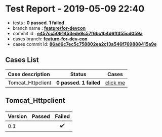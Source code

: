# Test Report - 2019-05-09 22:40

- tests  : **0 passed**. **1 failed**
- branch name : **[feature/for-devcon](https://github.com/apache/incubator-skywalking/tree/feature/for-devcon)**
- commit id : **[e457cc5091453ede9c57f6bc1b4d6ff455cd059a](https://github.com/apache/incubator-skywalking/commit/e457cc5091453ede9c57f6bc1b4d6ff455cd059a)**
- cases branch: **[feature-for-dev-con](https://github.com/SkywalkingTest/skywalking-autotest-scenarios/tree/feature-for-dev-con)**
- cases commit id: **[86ad6c7ec5c758802ea2c13a546f769888415a9e](https://github.com/SkywalkingTest/skywalking-autotest-scenarios/commit/86ad6c7ec5c758802ea2c13a546f769888415a9e)**

## Cases List

| Case description | Status | Cases|
|:-----|:-----:|:-----:|
|Tomcat_Httpclient| **0 passed. 1 failed**| [click me](#tomcat_httpclient) |

## Tomcat_Httpclient

### 
|  Version     | Passed | Failed|
|:------------- |:-------:|:-----:|
| 0.1  | |:heavy_check_mark:|

